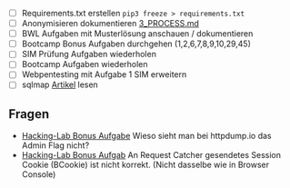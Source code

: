 - [ ] Requirements.txt erstellen `pip3 freeze > requirements.txt`
- [ ] Anonymisieren dokumentieren [3_PROCESS.md](https://github.com/ii-nik/siw-facss-2021f-boot2/blob/main/30_Projekte/siw-bootcamp-python/3_PROCESS.md)
- [ ] BWL Aufgaben mit Musterlösung anschauen / dokumentieren
- [ ] Bootcamp Bonus Aufgaben durchgehen (1,2,6,7,8,9,10,29,45)
- [ ] SIM Prüfung Aufgaben wiederholen
- [ ] Bootcamp Aufgaben wiederholen
- [ ] Webpentesting mit Aufgabe 1 SIM erweitern
- [ ] sqlmap [Artikel](https://gbhackers-com.cdn.ampproject.org/c/s/gbhackers.com/sqlmap-detecting-exploiting-sql-injection/amp) lesen

## Fragen
- [Hacking-Lab Bonus Aufgabe](https://siw.hacking-lab.com/events/59/challenges/389) Wieso sieht man bei httpdump.io das Admin Flag nicht?
- [Hacking-Lab Bonus Aufgab](https://siw.hacking-lab.com/events/59/challenges/389dig) An Request Catcher gesendetes Session Cookie (BCookie) ist nicht korrekt. (Nicht dasselbe wie in Browser Console)